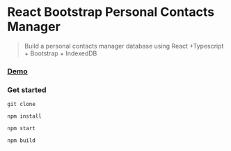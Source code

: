 # React Bootstrap Personal Contacts Manager

> Build a personal contacts manager database using React +Typescript + Bootstrap + IndexedDB

### [Demo](http://contact_manager_react_tsx.surge.sh)

### Get started
```bh
git clone
```
```bh
npm install
```
```bh
npm start
```
```bh
npm build
```